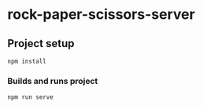 # rock-paper-scissors-server

## Project setup
```
npm install
```

### Builds and runs project
```
npm run serve
```
